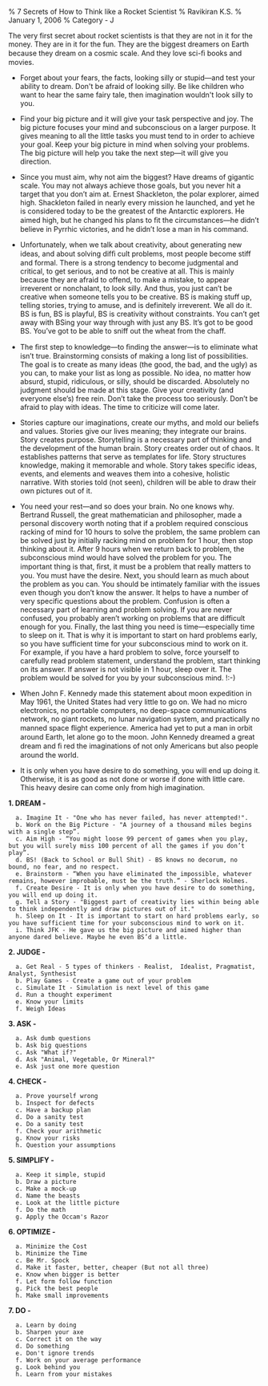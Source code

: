 % 7 Secrets of How to Think like a Rocket Scientist
% Ravikiran K.S.
% January 1, 2006
% Category - J

The very first secret about rocket scientists is that they are not in it
for the money. They are in it for the fun. They are the biggest dreamers
on Earth because they dream on a cosmic scale. And they love sci-ﬁ books
and movies.

  - Forget about your fears, the facts, looking silly or stupid—and test
    your ability to dream. Don't be afraid of looking silly. Be like
    children who want to hear the same fairy tale, then imagination
    wouldn't look silly to you.

  - Find your big picture and it will give your task perspective and
    joy. The big picture focuses your mind and subconscious on a larger
    purpose. It gives meaning to all the little tasks you must tend to
    in order to achieve your goal. Keep your big picture in mind when
    solving your problems. The big picture will help you take the next
    step—it will give you direction.

  - Since you must aim, why not aim the biggest? Have dreams of gigantic
    scale. You may not always achieve those goals, but you never hit a
    target that you don’t aim at. Ernest Shackleton, the polar explorer,
    aimed high. Shackleton failed in nearly every mission he launched,
    and yet he is considered today to be the greatest of the Antarctic
    explorers. He aimed high, but he changed his plans to ﬁt the
    circumstances—he didn’t believe in Pyrrhic victories, and he didn’t
    lose a man in his command.

  - Unfortunately, when we talk about creativity, about generating new
    ideas, and about solving difﬁ cult problems, most people become
    stiff and formal. There is a strong tendency to become judgmental
    and critical, to get serious, and to not be creative at all. This is
    mainly because they are afraid to offend, to make a mistake, to
    appear irreverent or nonchalant, to look silly. And thus, you just
    can’t be creative when someone tells you to be creative. BS is
    making stuff up, telling stories, trying to amuse, and is definitely
    irreverent. We all do it. BS is fun, BS is playful, BS is creativity
    without constraints. You can’t get away with BSing your way through
    with just any BS. It’s got to be good BS. You’ve got to be able to
    sniff out the wheat from the chaff.

  - The ﬁrst step to knowledge—to ﬁnding the answer—is to eliminate what
    isn’t true. Brainstorming consists of making a long list of
    possibilities. The goal is to create as many ideas (the good, the
    bad, and the ugly) as you can, to make your list as long as
    possible. No idea, no matter how absurd, stupid, ridiculous, or
    silly, should be discarded. Absolutely no judgment should be made at
    this stage. Give your creativity (and everyone else’s) free rein.
    Don’t take the process too seriously. Don’t be afraid to play with
    ideas. The time to criticize will come later.

  - Stories capture our imaginations, create our myths, and mold our
    beliefs and values. Stories give our lives meaning; they integrate
    our brains. Story creates purpose. Storytelling is a necessary part
    of thinking and the development of the human brain. Story creates
    order out of chaos. It establishes patterns that serve as templates
    for life. Story structures knowledge, making it memorable and whole.
    Story takes specific ideas, events, and elements and weaves them
    into a cohesive, holistic narrative. With stories told (not seen),
    children will be able to draw their own pictures out of it.

  - You need your rest—and so does your brain. No one knows why.
    Bertrand Russell, the great mathematician and philosopher, made a
    personal discovery worth noting that if a problem required conscious
    racking of mind for 10 hours to solve the problem, the same problem
    can be solved just by initially racking mind on problem for 1 hour,
    then stop thinking about it. After 9 hours when we return back to
    problem, the subconscious mind would have solved the problem for
    you. The important thing is that, ﬁrst, it must be a problem that
    really matters to you. You must have the desire. Next, you should
    learn as much about the problem as you can. You should be intimately
    familiar with the issues even though you don’t know the answer. It
    helps to have a number of very specific questions about the problem.
    Confusion is often a necessary part of learning and problem solving.
    If you are never confused, you probably aren’t working on problems
    that are difficult enough for you. Finally, the last thing you need
    is time—especially time to sleep on it. That is why it is important
    to start on hard problems early, so you have sufficient time for
    your subconscious mind to work on it. For example, if you have a
    hard problem to solve, force yourself to carefully read problem
    statement, understand the problem, start thinking on its answer. If
    answer is not visible in 1 hour, sleep over it. The problem would be
    solved for you by your subconscious mind.
    !:-)

  - When John F. Kennedy made this statement about moon expedition in
    May 1961, the United States had very little to go on. We had no
    micro electronics, no portable computers, no deep-space
    communications network, no giant rockets, no lunar navigation
    system, and practically no manned space ﬂight experience. America
    had yet to put a man in orbit around Earth, let alone go to the
    moon. John Kennedy dreamed a great dream and ﬁ red the imaginations
    of not only Americans but also people around the world.

  - It is only when you have desire to do something, you will end up
    doing it. Otherwise, it is as good as not done or worse if done with
    little care. This heavy desire can come only from high imagination.

**1. DREAM -**

``` code
  a. Imagine It - "One who has never failed, has never attempted!".
  b. Work on the Big Picture - "A journey of a thousand miles begins with a single step”.
  c. Aim High - “You might loose 99 percent of games when you play, but you will surely miss 100 percent of all the games if you don’t play”.
  d. BS! (Back to School or Bull Shit) - BS knows no decorum, no bound, no fear, and no respect. 
  e. Brainstorm - “When you have eliminated the impossible, whatever remains, however improbable, must be the truth.” - Sherlock Holmes.
  f. Create Desire - It is only when you have desire to do something, you will end up doing it.
  g. Tell a Story - "Biggest part of creativity lies within being able to think independently and draw pictures out of it."
  h. Sleep on It - It is important to start on hard problems early, so you have sufficient time for your subconscious mind to work on it.
  i. Think JFK - He gave us the big picture and aimed higher than anyone dared believe. Maybe he even BS’d a little.
```

**2. JUDGE
-**

``` code
  a. Get Real - 5 types of thinkers - Realist,  Idealist, Pragmatist, Analyst, Synthesist
  b. Play Games - Create a game out of your problem
  c. Simulate It - Simulation is next level of this game
  d. Run a thought experiment
  e. Know your limits
  f. Weigh Ideas
```

**3. ASK -**

``` code
  a. Ask dumb questions
  b. Ask big questions
  c. Ask "What if?"
  d. Ask "Animal, Vegetable, Or Mineral?"
  e. Ask just one more question
```

**4. CHECK -**

``` code
  a. Prove yourself wrong
  b. Inspect for defects
  c. Have a backup plan
  d. Do a sanity test
  e. Do a sanity test
  f. Check your arithmetic
  g. Know your risks
  h. Question your assumptions
```

**5. SIMPLIFY -**

``` code
  a. Keep it simple, stupid
  b. Draw a picture
  c. Make a mock-up
  d. Name the beasts
  e. Look at the little picture
  f. Do the math
  g. Apply the Occam's Razor
```

**6. OPTIMIZE -**

``` code
  a. Minimize the Cost
  b. Minimize the Time
  c. Be Mr. Spock
  d. Make it faster, better, cheaper (But not all three)
  e. Know when bigger is better
  f. Let form follow function
  g. Pick the best people
  h. Make small improvements
```

**7. DO -**

``` code
  a. Learn by doing
  b. Sharpen your axe
  c. Correct it on the way
  d. Do something
  e. Don't ignore trends
  f. Work on your average performance
  g. Look behind you
  h. Learn from your mistakes
```

